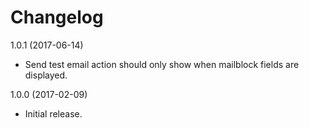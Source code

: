 # Changelog

1.0.1 (2017-06-14)
- Send test email action should only show when mailblock fields are displayed.

1.0.0 (2017-02-09)
- Initial release.
